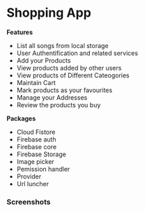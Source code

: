 # Shopping App


 **Features**
   -  List all songs from local storage
   -  User Authentification and related services
   -  Add your Products
   -  View products added by other users
   -  View products of Different Cateogories
   -  Maintain Cart
   -  Mark products as your favourites
   -  Manage your Addresses
   -  Review the products you buy
  
 **Packages**
   -  Cloud Fistore
   -  Firebase auth
   -  Firebase core
   -  Firebase Storage
   -  Image picker
   -  Pemission handler
   -  Provider
   -  Url luncher

    
  ### Screenshots
